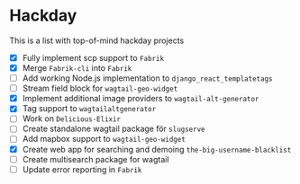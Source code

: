 # Hackday

This is a list with top-of-mind hackday projects

- [x] Fully implement scp support to `Fabrik`
- [x] Merge `Fabrik-cli` into `Fabrik`
- [ ] Add working Node.js implementation to `django_react_templatetags`
- [ ] Stream field block for `wagtail-geo-widget`
- [x] Implement additional image providers to `wagtail-alt-generator`
- [x] Tag support to `wagtailaltgenerator`
- [ ] Work on `Delicious-Elixir`
- [ ] Create standalone wagtail package för `slugserve`
- [ ] Add mapbox support to `wagtail-geo-widget`
- [x] Create web app for searching and demoing `the-big-username-blacklist`
- [ ] Create multisearch package for wagtail
- [ ] Update error reporting in `Fabrik`
